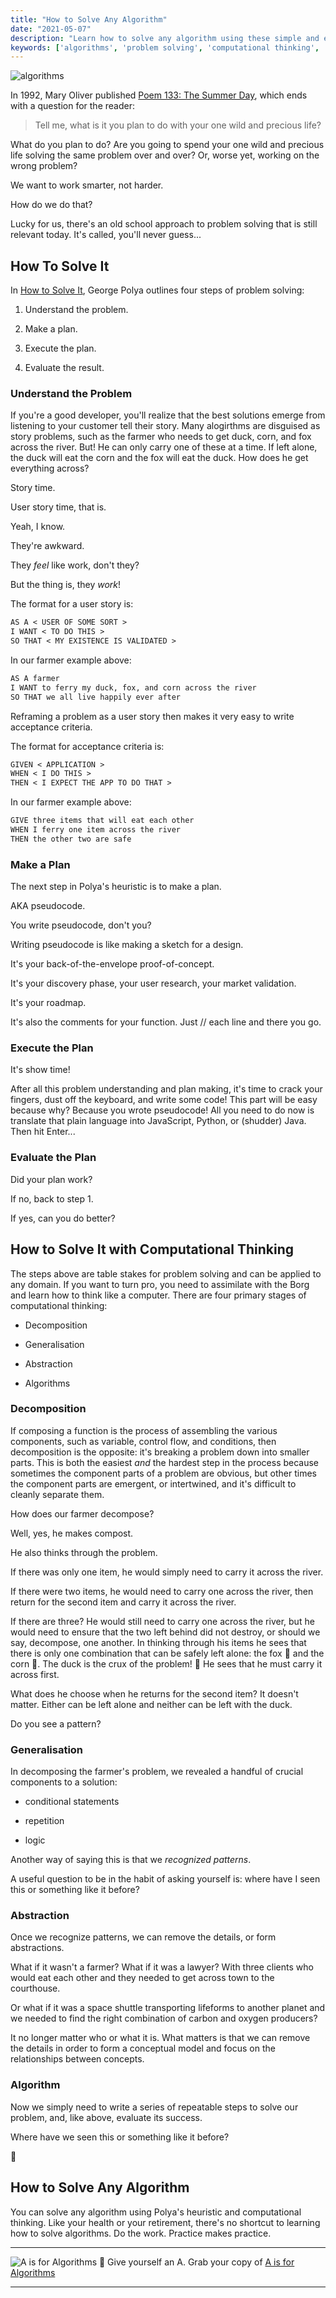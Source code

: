 ```yaml
---
title: "How to Solve Any Algorithm"
date: "2021-05-07"
description: "Learn how to solve any algorithm using these simple and easy-to-remember techiques."
keywords: ['algorithms', 'problem solving', 'computational thinking', 'heuristics']
---
```



![ algorithms ](./jarednielsen-algorithms.png)

In 1992, Mary Oliver published [Poem 133: The Summer Day](https://www.loc.gov/programs/poetry-and-literature/poet-laureate/poet-laureate-projects/poetry-180/all-poems/item/poetry-180-133/the-summer-day/), which ends with a question for the reader:

> Tell me, what is it you plan to do with your one wild and precious life?

What do you plan to do? Are you going to spend your one wild and precious life solving the same problem over and over? Or, worse yet, working on the wrong problem? 

We want to work smarter, not harder. 

How do we do that? 

Lucky for us, there's an old school approach to problem solving that is still relevant today. It's called, you'll never guess...


## How To Solve It

In [How to Solve It](https://amzn.to/33Mp30d), George Polya outlines four steps of problem solving: 

1. Understand the problem.

2. Make a plan.

3. Execute the plan. 

4. Evaluate the result.


### Understand the Problem

If you're a good developer, you'll realize that the best solutions emerge from listening to your customer tell their story. Many alogirthms are disguised as story problems, such as the farmer who needs to get duck, corn, and fox across the river.  But! He can only carry one of these at a time. If left alone, the duck will eat the corn and the fox will eat the duck. How does he get everything across?

Story time.

User story time, that is.

Yeah, I know. 

They're awkward. 

They _feel_ like work, don't they?

But the thing is, they _work_! 

The format for a user story is: 

```md
AS A < USER OF SOME SORT >
I WANT < TO DO THIS >
SO THAT < MY EXISTENCE IS VALIDATED >
```

In our farmer example above: 

```md
AS A farmer
I WANT to ferry my duck, fox, and corn across the river
SO THAT we all live happily ever after
```

Reframing a problem as a user story then makes it very easy to write acceptance criteria. 

The format for acceptance criteria is: 
```md
GIVEN < APPLICATION >
WHEN < I DO THIS >
THEN < I EXPECT THE APP TO DO THAT >
```

In our farmer example above: 
```md
GIVE three items that will eat each other
WHEN I ferry one item across the river
THEN the other two are safe
```


### Make a Plan

The next step in Polya's heuristic is to make a plan.

AKA pseudocode. 

You write pseudocode, don't you? 

Writing pseudocode is like making a sketch for a design. 

It's your back-of-the-envelope proof-of-concept. 

It's your discovery phase, your user research, your market validation. 

It's your roadmap. 

It's also the comments for your function. Just // each line and there you go. 


### Execute the Plan

It's show time! 

After all this problem understanding and plan making, it's time to crack your fingers, dust off the keyboard, and write some code! This part will be easy because why? Because you wrote pseudocode! All you need to do now is translate that plain language into JavaScript, Python, or (shudder) Java. Then hit Enter...


### Evaluate the Plan

Did your plan work? 

If no, back to step 1. 

If yes, can you do better? 


## How to Solve It with Computational Thinking 

The steps above are table stakes for problem solving and can be applied to any domain. If you want to turn pro, you need to assimilate with the Borg and learn how to think like a computer. There are four primary stages of computational thinking: 

* Decomposition

* Generalisation

* Abstraction 

* Algorithms 


### Decomposition

If composing a function is the process of assembling the various components, such as variable, control flow, and conditions, then decomposition is the opposite: it's breaking a problem down into smaller parts. This is both the easiest _and_ the hardest step in the process because sometimes the component parts of a problem are obvious, but other times the component parts are emergent, or intertwined, and it's difficult to cleanly separate them. 

How does our farmer decompose? 

Well, yes, he makes compost.

He also thinks through the problem.

If there was only one item, he would simply need to carry it across the river.

If there were two items, he would need to carry one across the river, then return for the second item and carry it across the river. 

If there are three? He would still need to carry one across the river, but he would need to ensure that the two left behind did not destroy, or should we say, decompose, one another. In thinking through his items he sees that there is only one combination that can be safely left alone: the fox 🦊 and the corn 🌽. The duck is the crux of the problem! 🦆 He sees that he must carry it across first. 

What does he choose when he returns for the second item? It doesn't matter. Either can be left alone and neither can be left with the duck. 

Do you see a pattern? 


### Generalisation

In decomposing the farmer's problem, we revealed a handful of crucial components to a solution: 

* conditional statements

* repetition

* logic

Another way of saying this is that we _recognized patterns_. 

A useful question to be in the habit of asking yourself is: where have I seen this or something like it before? 


### Abstraction 

Once we recognize patterns, we can remove the details, or form abstractions.

What if it wasn't a farmer? What if it was a lawyer? With three clients who would eat each other and they needed to get across town to the courthouse. 

Or what if it was a space shuttle transporting lifeforms to another planet and we needed to find the right combination of carbon and oxygen producers? 

It no longer matter who or what it is. What matters is that we can remove the details in order to form a conceptual model and focus on the relationships between concepts. 


### Algorithm

Now we simply need to write a series of repeatable steps to solve our problem, and, like above, evaluate its success. 

Where have we seen this or something like it before? 

🤔


## How to Solve Any Algorithm

You can solve any algorithm using Polya's heuristic and computational thinking. Like your health or your retirement, there's no shortcut to learning how to solve algorithms. Do the work. Practice makes practice. 

---

![A is for Algorithms](./jarednielsen-algorithms.png)
💯 Give yourself an A. Grab your copy of [A is for Algorithms](https://gum.co/algorithms)

---